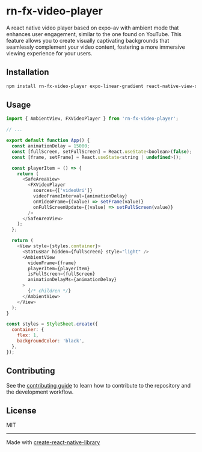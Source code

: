 # rn-fx-video-player

A react native video player based on expo-av with ambient mode that enhances user engagement, similar to the one found on YouTube. This feature allows you to create visually captivating backgrounds that seamlessly complement your video content, fostering a more immersive viewing experience for your users.

## Installation

```sh
npm install rn-fx-video-player expo-linear-gradient react-native-view-shot @expo/vector-icons @react-native-community/slider
```

## Usage

```js
import { AmbientView, FXVideoPlayer } from 'rn-fx-video-player';

// ...

export default function App() {
  const animationDelay = 15000;
  const [fullScreen, setFullScreen] = React.useState<boolean>(false);
  const [frame, setFrame] = React.useState<string | undefined>();

  const playerItem = () => {
    return (
      <SafeAreaView>
        <FXVideoPlayer
          sources={['videoUri']}
          videoFrameInterval={animationDelay}
          onVideoFrame={(value) => setFrame(value)}
          onFullScreenUpdate={(value) => setFullScreen(value)}
        />
      </SafeAreaView>
    );
  };

  return (
    <View style={styles.container}>
      <StatusBar hidden={fullScreen} style="light" />
      <AmbientView
        videoFrame={frame}
        playerItem={playerItem}
        isFullScreen={fullScreen}
        animationDelayMs={animationDelay}
      >
        {/* children */}
      </AmbientView>
    </View>
  );
}

const styles = StyleSheet.create({
  container: {
    flex: 1,
    backgroundColor: 'black',
  },
});
```

## Contributing

See the [contributing guide](CONTRIBUTING.md) to learn how to contribute to the repository and the development workflow.

## License

MIT

---

Made with [create-react-native-library](https://github.com/callstack/react-native-builder-bob)
